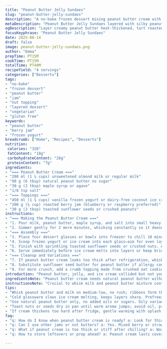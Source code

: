 ```yaml
---
title: "Peanut Butter Jelly Sundaes"
slug: "peanut-butter-jelly-sundaes"
description: "A no-bake frozen dessert mixing peanut butter cream with roasted berry jam and crunchy nuts. Dairy-based cream thickened with heat, chilled for texture. Vanilla frozen base under layers of roast-flavored fruit jam and nutty topping. Vegetarian, gluten free, no eggs, nut-free alternative available. Simple assembly. Sweet, rich, with varied textures. Familiar flavors spun fresh with heat technique for fluffy peanut butter lift. Chill times adjusted for max creaminess. Visual cues guide doneness and thickness. Multi-step layering creates balance between cold cream and warm roasted jam. Easy to switch peanut butter for seed butters or add toasted oat crumble for crunch variation."
metaDescription: "Peanut Butter Jelly Sundaes layered with silky peanut butter cream, roasted berry jam, and crunchy nuts. Chilled, no-bake dessert with warm-cold contrast and texture."
ogDescription: "Layer creamy peanut butter heat-thickened, tart roasted jam, and toasted nuts for crunch. Chill glassware, watch ribbons, chill cream long for rich lift."
focusKeyphrase: "Peanut Butter Jelly Sundaes"
date: 2025-08-14
draft: false
image: peanut-butter-jelly-sundaes.png
author: "Emma"
prepTime: PT15M
cookTime: PT15M
totalTime: PT40M
recipeYield: "4 servings"
categories: ["Desserts"]
tags:
- "no-bake"
- "frozen dessert"
- "peanut butter"
- "jam"
- "nut topping"
- "layered dessert"
- "vegetarian"
- "gluten free"
keywords:
- "peanut butter"
- "berry jam"
- "frozen yogurt"
breadcrumb: ["Home", "Recipes", "Desserts"]
nutrition: 
 calories: "320"
 fatContent: "18g"
 carbohydrateContent: "28g"
 proteinContent: "7g"
ingredients:
- "=== Peanut Butter Cream ==="
- "280 ml (1 ¼ cups) unsweetened almond milk or regular milk"
- "90 g (6 tbsp) natural peanut butter no sugar"
- "30 g (2 tbsp) maple syrup or agave"
- "1/8 tsp salt"
- "=== Toppings ==="
- "450 ml (1 ¾ cups) vanilla frozen yogurt or dairy-free coconut ice cream"
- "200 g (¾ cup) roasted berry jam (blueberry or raspberry preferred)"
- "30 g (3 tbsp) toasted sunflower seeds or crushed peanuts"
instructions:
- "=== Making the Peanut Butter Cream ==="
- "1. Pour milk, peanut butter, maple syrup, and salt into small heavy saucepan. Use medium-low heat to avoid early scorching. Whisk continuously until smooth blend forms and just starts to thicken, about 7 to 10 minutes. Look for thick ribbons forming on the whisk when lifted. Avoid boiling vigorously. If bubbles appear, reduce heat immediately to steady simmer. Thickness will be similar to loose pudding—coats the back of a spoon but still pourable."
- "2. Simmer gently for 2 more minutes, whisking constantly so it doesn't stick. The subtle fluffiness comes from gentle cooking—overcooking thins it or makes it grainy. Immediately transfer to a glass container. Cool at room temp until lukewarm (feels neutral on wrist). Then cover and refrigerate at least 3 hours or overnight to set fully. Cold resting crucial to thicken properly without added gelatin or starch. Cream will stiffen to spreadable consistency."
- "=== Assembly ==="
- "3. Place four dessert glasses or bowls into freezer to chill 10 minutes before serving. Cold glass helps retain dessert texture."
- "4. Scoop frozen yogurt or ice cream into each glass—aim for even layer. Spoon roasted berry jam generously—note drying or caramelizing jam a day ahead adds deep flavor, but fresh works fine too. Then dollop peanut butter cream over jam, spreading lightly to create distinct layers."
- "5. Finish with sprinkling toasted sunflower seeds or crushed nuts. Avoid stale or raw nuts; dry-toast in pan until warm and nutty aroma releases, about 2 minutes. Cool before adding for crunch without oiliness."
- "6. Serve immediately before ice cream melts into layers or keep briefly chilled (max 10 minutes). The contrast between creamy cold base, sweet tangy jam, and nutty crunch is key for mouthfeel."
- "=== Cleanup and Variations ==="
- "7. If peanut butter cream looks too thick after refrigeration, whisk slightly to restore creaminess before layering. Adding a splash of milk while warming gently with whisk revives if too firm."
- "8. Substitute sunflower seed butter for peanut butter if allergy concerns. Use strawberry or mixed berry jam instead of roasted jam—roasting jam intensifies caramel notes but raw bright fruit flavor is interesting alternative."
- "9. For more crunch, add a crumb topping made from crushed oat cookies or gluten free granola mixed with 1 tsp melted coconut oil, toasted slightly before cooling and sprinkling over sundae."
introduction: "Peanut butter, jelly, and ice cream collided but not your typical sandwich. Heat brings peanut butter alive; silkiness forms unlike cold scoop straight from fridge. Ever notice how peanut butter changes under warm milk? That’s the trick—transform dull spread into luscious cream. Roasting jam isn’t just warming fruit—it’s darkening sugars, coaxing deeper aroma. Crunch—yes mandatory—because texture slays boredom. Chilling glassware isn’t fancy—it’s practical, extends rigidity, slows melting chaos. I tried mixing direct with ice cream once; it blurred flavors, sapped contrast. So layer like a pro. Timing here bends recipes—watch thickening ribbons, feel lukewarm cool-down—trust skin over clock. Allergy swap sunflower seed butter saves party. The triple hit of creamy, tart, crunchy revisits childhood in adult clothes. Simplicity with a sly twist—yeah, that’s my angle."
ingredientsNote: "Peanut butter cream needs natural peanut butter without extra oils or sugars; they change texture unpredictably. Too oily? Cream won’t set properly. Maple syrup keeps sweetness gentle; white sugar works but can crystallize if overheated. Milk alternatives accepted, almond milk brings nuttiness, full-fat cow’s milk lends richer cream but watch for scalding. Roasted berry jam carries caramelized acidity; pre-roast your favourite jam in oven at 150°C for 20 minutes before cooling to deepen flavors. Vanilla frozen yogurt offers tang and smooth melt without cloying richness of heavy ice cream. Seeds or nuts provide crunch—sunflower seeds are allergy-safe; peanuts or almonds add more bite. Always toast raw seeds in dry pan until fragrant to avoid bitterness. Keep all chilled before assembly to slow melting."
instructionsNote: "Crucial to whisk milk and peanut butter mixture continuously preventing lumps or burning—scorching ruins flavor and texture. Medium-low heat versus medium default to give better control on thickening process. Thickness should be pudding-like, not stiff custard; too thick means overcooked, breaks creaminess. Cool mixture uncovered until lukewarm—skin forms as indicator; if skin too thick, occasional stir avoids overly dense layer. Refrigerate minimum 3 hours for full set. Chilled glasses prepped before serving keep dessert intact longer. Layer order matters—ice cream first for cold base, jam next to offer syrupy acidity, peanut cream last to cling on top without sinking. Adding crunchy topping last preserves crispness, too early layering causes sogginess. Immediate serving advised; if delayed, chill but expect softening. If peanut cream firms excessively overnight, brief gentle warm with stirring restores spreadability. Recipe flexible to accommodate common kitchen substitutions and allergy variations without sacrifice of texture or flavor complexity."
tips:
- "Whisk peanut butter and milk on medium-low, no rush; ribbons form thick but pourable. Scorching kills silkiness—listen to quiet whisk rhythm, no loud bubbles. When thick enough coat spoon back, stop heat fast. Cool uncovered till lukewarm, skin thin or none, odd chill after. Refrigerate minimum 3 hours fully set, overnight best for spreadability."
- "Cold glassware slows ice cream melting, keeps layers sharp. Prefreeze glasses 10 minutes minimum. Frozen yogurt melts slower, tang adds bite without heaviness like ice cream. Dollop jam warmed slightly or fresh—dry roast jam day before for caramel notes but raw berry punch works too. Spread gently to keep layers distinct, no swirls."
- "Use natural peanut butter only, no added oils or sugars. Oily variants ruin thickening, gummy or too thin cream. Maple syrup soft sweetness, alternatives like agave okay but thin cream slightly. Milk choice changes texture: almond milk adds nuttiness, cow’s milk richer but watch for scalding and color change. Stir constant, never stop till ribbons form."
- "Toast nuts or seeds dry in pan until warm aroma jumps; avoid oil, prevents sogginess and bitterness. Cool nuts before adding to sundae. Toasted sunflower seeds safest allergy swap. Swap peanut butter with sunflower seed butter for nut-free. Jam swap strawberry or mixed berries—roasting shifts flavor depth, fresh bright acids differ."
- "If cream thickens too hard after fridge, gentle warming with splash milk and whisk revives softness. Do this small batch, stir constant so no lumps form. Adding oat crumble toasted with coconut oil adds crunch and moisture balance; toast crumble before cooling. Layer order matter: yogurt, jam, peanut cream, then nuts top. Serve fast or chill max 10 mins to avoid mixing."
faq:
- "q: How do I know when peanut butter cream is ready? a: Look for thick ribbons on whisk, coating spoon back but still pourable. No boil, bubbles quiet. Heat low, whisk fast to avoid lumps. Skin thin when cooling means right temp to fridge."
- "q: Can I use other jams or nut butters? a: Yes. Mixed berry or strawberry jam fresh or roasted changes flavor note. Sunflower seed butter works as allergen swap but slight taste change. Keep cooking time and temp same, texture shifts slightly with oils."
- "q: What if peanut cream is too thick or stiff after chilling? a: Warm gently with splash of milk, whisk fast to soften. Avoid overheating or lumps. Can remix before layering without losing texture. Thick means over-set or too cold; little milk thins back fast."
- "q: How to store leftovers or prep ahead? a: Peanut cream lasts covered in fridge 2-3 days chilled. Keep jam separate if possible. Layered sundae best same day. Glasses can be chilled hours ahead but nuts last crunch best fresh. Do not freeze assembled dessert."

---
```

